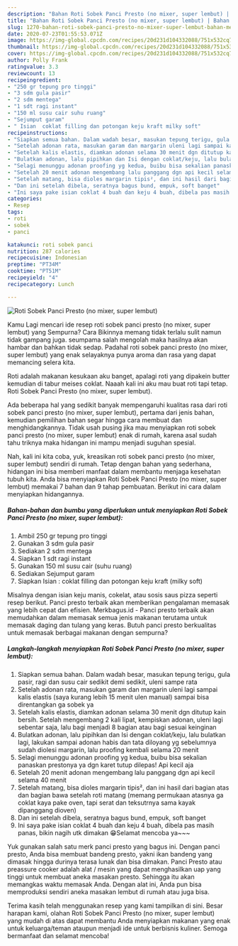 ```yaml
---
description: "Bahan Roti Sobek Panci Presto (no mixer, super lembut) | Bahan Membuat Roti Sobek Panci Presto (no mixer, super lembut) Yang Sedap"
title: "Bahan Roti Sobek Panci Presto (no mixer, super lembut) | Bahan Membuat Roti Sobek Panci Presto (no mixer, super lembut) Yang Sedap"
slug: 1270-bahan-roti-sobek-panci-presto-no-mixer-super-lembut-bahan-membuat-roti-sobek-panci-presto-no-mixer-super-lembut-yang-sedap
date: 2020-07-23T01:55:53.071Z
image: https://img-global.cpcdn.com/recipes/20d231d104332088/751x532cq70/roti-sobek-panci-presto-no-mixer-super-lembut-foto-resep-utama.jpg
thumbnail: https://img-global.cpcdn.com/recipes/20d231d104332088/751x532cq70/roti-sobek-panci-presto-no-mixer-super-lembut-foto-resep-utama.jpg
cover: https://img-global.cpcdn.com/recipes/20d231d104332088/751x532cq70/roti-sobek-panci-presto-no-mixer-super-lembut-foto-resep-utama.jpg
author: Polly Frank
ratingvalue: 3.3
reviewcount: 13
recipeingredient:
- "250 gr tepung pro tinggi"
- "3 sdm gula pasir"
- "2 sdm mentega"
- "1 sdt ragi instant"
- "150 ml susu cair suhu ruang"
- "Sejumput garam"
- " Isian  coklat filling dan potongan keju kraft milky soft"
recipeinstructions:
- "Siapkan semua bahan. Dalam wadah besar, masukan tepung terigu, gula pasir, ragi dan susu cair sedikit demi sedikit, uleni sampe rata"
- "Setelah adonan rata, masukan garam dan margarin uleni lagi sampai kalis elastis (saya kurang lebih 15 menit ulen manual) sampai bisa direntangkan ga sobek ya"
- "Setelah kalis elastis, diamkan adonan selama 30 menit dgn ditutup kain bersih. Setelah mengembang 2 kali lipat, kempiskan adonan, uleni lagi sebentar saja, lalu bagi menjadi 8 bagian atau bagi sesuai keinginan"
- "Bulatkan adonan, lalu pipihkan dan Isi dengan coklat/keju, lalu bulatkan lagi, lakukan sampai adonan habis dan tata diloyang yg sebelumnya sudah diolesi margarin, lalu proofing kembali selama 20 menit"
- "Selagi menunggu adonan proofing yg kedua, buibu bisa sekalian panaskan prestonya ya dgn karet tutup dilepas! Api kecil aja"
- "Setelah 20 menit adonan mengembang lalu panggang dgn api kecil selama 40 menit"
- "Setelah matang, bisa dioles margarin tipis², dan ini hasil dari bagian atas dan bagian bawa setelah roti matang (memang permukaan atasnya ga coklat kaya pake oven, tapi serat dan teksutrnya sama kayak dipanggang dioven)"
- "Dan ini setelah dibela, seratnya bagus bund, empuk, soft banget"
- "Ini saya pake isian coklat 4 buah dan keju 4 buah, dibela pas masih panas, bikin nagih utk dimakan 😁Selamat mencoba ya~~~"
categories:
- Resep
tags:
- roti
- sobek
- panci

katakunci: roti sobek panci 
nutrition: 287 calories
recipecuisine: Indonesian
preptime: "PT34M"
cooktime: "PT51M"
recipeyield: "4"
recipecategory: Lunch

---
```



![Roti Sobek Panci Presto (no mixer, super lembut)](https://img-global.cpcdn.com/recipes/20d231d104332088/751x532cq70/roti-sobek-panci-presto-no-mixer-super-lembut-foto-resep-utama.jpg)

Kamu Lagi mencari ide resep roti sobek panci presto (no mixer, super lembut) yang Sempurna? Cara Bikinnya memang tidak terlalu sulit namun tidak gampang juga. seumpama salah mengolah maka hasilnya akan hambar dan bahkan tidak sedap. Padahal roti sobek panci presto (no mixer, super lembut) yang enak selayaknya punya aroma dan rasa yang dapat memancing selera kita.

Roti adalah makanan kesukaan aku banget, apalagi roti yang dipakein butter kemudian di tabur meises coklat. Naaah kali ini aku mau buat roti tapi tetap. Roti Sobek Panci Presto (no mixer, super lembut).

Ada beberapa hal yang sedikit banyak mempengaruhi kualitas rasa dari roti sobek panci presto (no mixer, super lembut), pertama dari jenis bahan, kemudian pemilihan bahan segar hingga cara membuat dan menghidangkannya. Tidak usah pusing jika mau menyiapkan roti sobek panci presto (no mixer, super lembut) enak di rumah, karena asal sudah tahu triknya maka hidangan ini mampu menjadi suguhan spesial.


Nah, kali ini kita coba, yuk, kreasikan roti sobek panci presto (no mixer, super lembut) sendiri di rumah. Tetap dengan bahan yang sederhana, hidangan ini bisa memberi manfaat dalam membantu menjaga kesehatan tubuh kita. Anda bisa menyiapkan Roti Sobek Panci Presto (no mixer, super lembut) memakai 7 bahan dan 9 tahap pembuatan. Berikut ini cara dalam menyiapkan hidangannya.

<!--inarticleads1-->

##### Bahan-bahan dan bumbu yang diperlukan untuk menyiapkan Roti Sobek Panci Presto (no mixer, super lembut):

1. Ambil 250 gr tepung pro tinggi
1. Gunakan 3 sdm gula pasir
1. Sediakan 2 sdm mentega
1. Siapkan 1 sdt ragi instant
1. Gunakan 150 ml susu cair (suhu ruang)
1. Sediakan Sejumput garam
1. Siapkan  Isian : coklat filling dan potongan keju kraft (milky soft)


Misalnya dengan isian keju manis, cokelat, atau sosis saus pizza seperti resep berikut. Panci presto terbaik akan memberikan pengalaman memasak yang lebih cepat dan efisien. Merkbagus.id - Panci presto terbaik akan memudahkan dalam memasak semua jenis makanan terutama untuk memasak daging dan tulang yang keras. Butuh panci presto berkualitas untuk memasak berbagai makanan dengan sempurna? 

<!--inarticleads2-->

##### Langkah-langkah menyiapkan Roti Sobek Panci Presto (no mixer, super lembut):

1. Siapkan semua bahan. Dalam wadah besar, masukan tepung terigu, gula pasir, ragi dan susu cair sedikit demi sedikit, uleni sampe rata
1. Setelah adonan rata, masukan garam dan margarin uleni lagi sampai kalis elastis (saya kurang lebih 15 menit ulen manual) sampai bisa direntangkan ga sobek ya
1. Setelah kalis elastis, diamkan adonan selama 30 menit dgn ditutup kain bersih. Setelah mengembang 2 kali lipat, kempiskan adonan, uleni lagi sebentar saja, lalu bagi menjadi 8 bagian atau bagi sesuai keinginan
1. Bulatkan adonan, lalu pipihkan dan Isi dengan coklat/keju, lalu bulatkan lagi, lakukan sampai adonan habis dan tata diloyang yg sebelumnya sudah diolesi margarin, lalu proofing kembali selama 20 menit
1. Selagi menunggu adonan proofing yg kedua, buibu bisa sekalian panaskan prestonya ya dgn karet tutup dilepas! Api kecil aja
1. Setelah 20 menit adonan mengembang lalu panggang dgn api kecil selama 40 menit
1. Setelah matang, bisa dioles margarin tipis², dan ini hasil dari bagian atas dan bagian bawa setelah roti matang (memang permukaan atasnya ga coklat kaya pake oven, tapi serat dan teksutrnya sama kayak dipanggang dioven)
1. Dan ini setelah dibela, seratnya bagus bund, empuk, soft banget
1. Ini saya pake isian coklat 4 buah dan keju 4 buah, dibela pas masih panas, bikin nagih utk dimakan 😁Selamat mencoba ya~~~


Yuk gunakan salah satu merk panci presto yang bagus ini. Dengan panci presto, Anda bisa membuat bandeng presto, yakni ikan bandeng yang dimasak hingga durinya terasa lunak dan bisa dimakan. Panci Presto atau preassure cooker adalah alat / mesin yang dapat menghasilkan uap yang tinggi untuk membuat aneka masakan presto. Sehingga itu akan memangkas waktu memasak Anda. Dengan alat ini, Anda pun bisa memproduksi sendiri aneka masakan lembut di rumah atau juga bisa. 

Terima kasih telah menggunakan resep yang kami tampilkan di sini. Besar harapan kami, olahan Roti Sobek Panci Presto (no mixer, super lembut) yang mudah di atas dapat membantu Anda menyiapkan makanan yang enak untuk keluarga/teman ataupun menjadi ide untuk berbisnis kuliner. Semoga bermanfaat dan selamat mencoba!
